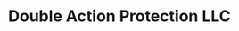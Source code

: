 ---
title: "Double Action Protection LLC"
url: /nevada/double-action-protection-llc/
shop: Waffen
---